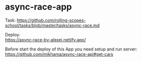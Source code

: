 # async-race-app

Task:
https://github.com/rolling-scopes-school/tasks/blob/master/tasks/async-race.md

Deploy:  
https://async-race-by-alexej.netlify.app/

Before start the deploy of this App you need setup and run server:  
https://github.com/mikhama/async-race-api#get-cars
